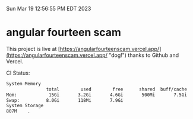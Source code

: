Sun Mar 19 12:56:55 PM EDT 2023

# angular fourteen scam


This project is live at [https://angularfourteenscam.vercel.app/](https://angularfourteenscam.vercel.app/ "dog!") thanks to Github and Vercel.

CI Status: 

```bash
System Memory
               total        used        free      shared  buff/cache   available
Mem:            15Gi       3.2Gi       4.6Gi       500Mi       7.5Gi        11Gi
Swap:          8.0Gi       118Mi       7.9Gi
System Storage
807M	.
```
```bash
